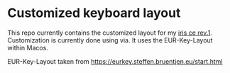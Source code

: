 # Customized keyboard layout

This repo currently contains the customized layout for my [iris ce rev.1](https://keeb.io/products/iris-ce-keyboard). Customization is currently done using via.
It uses the EUR-Key-Layout within Macos.

EUR-Key-Layout taken from https://eurkey.steffen.bruentjen.eu/start.html
